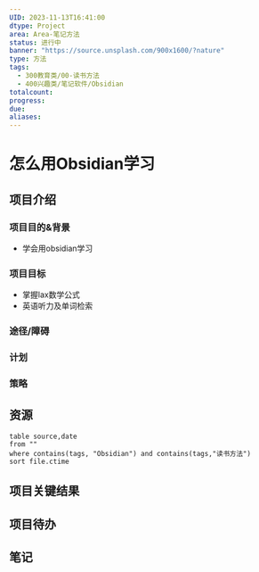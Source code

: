 ```yaml
---
UID: 2023-11-13T16:41:00
dtype: Project
area: Area-笔记方法
status: 进行中
banner: "https://source.unsplash.com/900x1600/?nature"
type: 方法
tags:
  - 300教育类/00-读书方法
  - 400兴趣类/笔记软件/Obsidian
totalcount: 
progress: 
due: 
aliases:
---
```


# 怎么用Obsidian学习

## 项目介绍
### 项目目的&背景
- 学会用obsidian学习
### 项目目标
- 掌握lax数学公式
- 英语听力及单词检索
###  途径/障碍
### 计划
### 策略

## 资源

  ```dataview
  table source,date
  from ""   
  where contains(tags, "Obsidian") and contains(tags,"读书方法")
  sort file.ctime
  ```


## 项目关键结果

## 项目待办

## 笔记